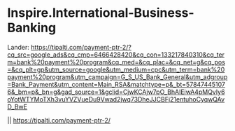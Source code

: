 # Inspire.International-Business-Banking
Lander: https://tipalti.com/payment-ptr-2/?cq_src=google_ads&cq_cmp=6466428420&cq_con=133217840310&cq_term=bank%20payment%20program&cq_med=&cq_plac=&cq_net=g&cq_pos=&cq_plt=gp&utm_source=google&utm_medium=cpc&utm_term=bank%20payment%20program&utm_campaign=G_S_US_Bank_General&utm_adgroup=Bank_Payment&utm_content=Main_RSA&matchtype=p&_bt=578474451076&_bm=p&_bn=g&gad_source=1&gclid=CjwKCAjw7pO_BhAlEiwA4pMQvIy6oYotWTYMoTXh3vuYVZVueDu9Vwad2jwq73DheJJCBFj21entuhoCyqwQAvD_BwE

|| https://tipalti.com/payment-ptr-2/
